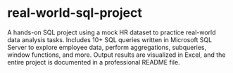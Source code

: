 # real-world-sql-project
A hands-on SQL project using a mock HR dataset to practice real-world data analysis tasks. Includes 10+ SQL queries written in Microsoft SQL Server to explore employee data, perform aggregations, subqueries, window functions, and more. Output results are visualized in Excel, and the entire project is documented in a professional README file.

